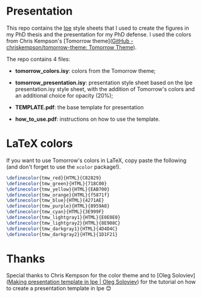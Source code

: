 # Presentation

This repo contains the [Ipe](https://ipe.otfried.org/) style sheets that I used to create the figures in my PhD thesis and the presentation for my PhD defense.  I used the colors from Chris Kempson's [Tomorrow theme]([GitHub - chriskempson/tomorrow-theme: Tomorrow Theme](https://github.com/chriskempson/tomorrow-theme)).

The repo contains 4 files:

- **tomorrow_colors.isy**: colors from the Tomorrow theme;

- **tomorrow_presentation.isy**: presentation style sheet based on the Ipe presentation.isy style sheet, with the addition of Tomorrow's colors and an additional choice for opacity (20%);

- **TEMPLATE.pdf**: the base template for presentation

- **how_to_use.pdf**: instructions on how to use the template.



# LaTeX colors

If you want to use Tomorrow's colors in LaTeX, copy paste the following (and don't forget to use the `xcolor` package!).

```latex
\definecolor{tmw_red}{HTML}{C82829}
\definecolor{tmw_green}{HTML}{718C00}
\definecolor{tmw_yellow}{HTML}{EAB700}
\definecolor{tmw_orange}{HTML}{f5871f}
\definecolor{tmw_blue}{HTML}{4271AE}
\definecolor{tmw_purple}{HTML}{8959A8}
\definecolor{tmw_cyan}{HTML}{3E999F}
\definecolor{tmw_lightgray1}{HTML}{E0E0E0}
\definecolor{tmw_lightgray2}{HTML}{8E908C}
\definecolor{tmw_darkgray1}{HTML}{4D4D4C}
\definecolor{tmw_darkgray2}{HTML}{1D1F21}
```

# Thanks

Special thanks to Chris Kempson for the color theme and to [Oleg Soloviev]([Making presentation template in Ipe | Oleg Soloviev](https://olejorik.github.io/post/ipe_presentation_template/)) for the tutorial on how to create a presentation template in Ipe 😊
